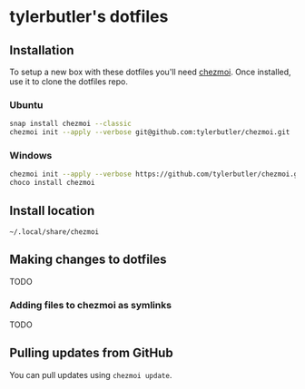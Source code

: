 # tylerbutler's dotfiles

## Installation

To setup a new box with these dotfiles you'll need [chezmoi][]. Once installed, use it to clone the dotfiles repo.


### Ubuntu

```bash
snap install chezmoi --classic
chezmoi init --apply --verbose git@github.com:tylerbutler/chezmoi.git
```


### Windows

```bash
chezmoi init --apply --verbose https://github.com/tylerbutler/chezmoi.git
choco install chezmoi
```


## Install location

`~/.local/share/chezmoi`


## Making changes to dotfiles

TODO


### Adding files to chezmoi as symlinks

TODO


## Pulling updates from GitHub

You can pull updates using `chezmoi update`.


[chezmoi]: https://www.chezmoi.io/
